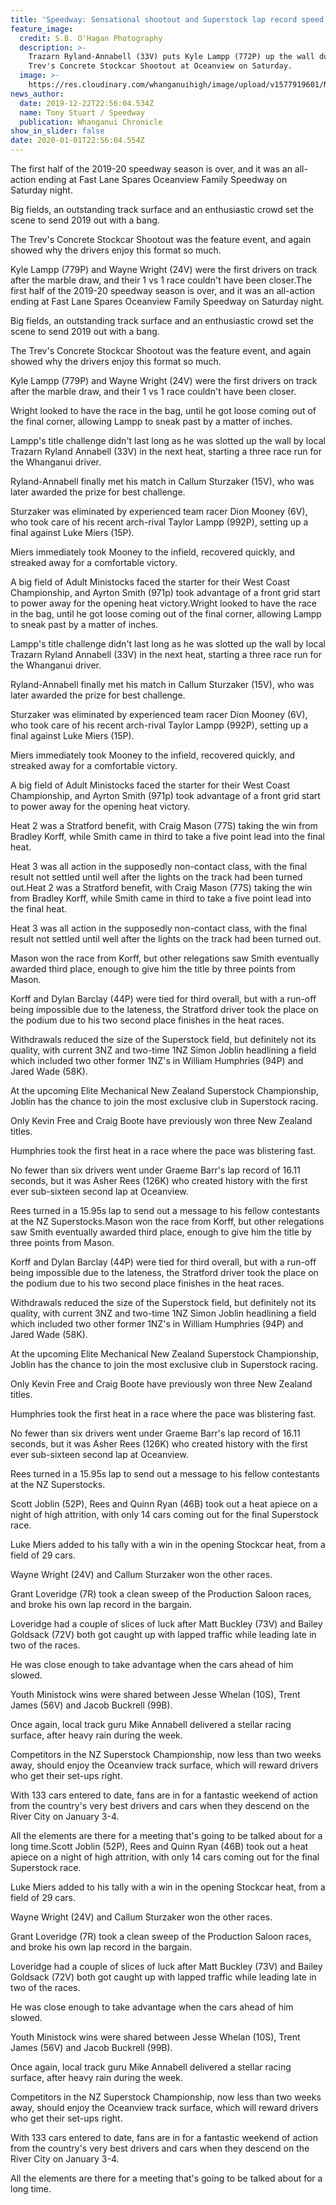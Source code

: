 ```yaml
---
title: 'Speedway: Sensational shootout and Superstock lap record speed at Oceanview '
feature_image:
  credit: S.B. O'Hagan Photography
  description: >-
    Trazarn Ryland-Annabell (33V) puts Kyle Lampp (772P) up the wall during the
    Trev's Concrete Stockcar Shootout at Oceanview on Saturday.
  image: >-
    https://res.cloudinary.com/whanganuihigh/image/upload/v1577919601/News/Trazarn_Ryland_Chron_23.12.19.jpg
news_author:
  date: 2019-12-22T22:56:04.534Z
  name: Tony Stuart / Speedway
  publication: Whanganui Chronicle
show_in_slider: false
date: 2020-01-01T22:56:04.554Z
---
```

The first half of the 2019-20 speedway season is over, and it was an all-action ending at Fast Lane Spares Oceanview Family Speedway on Saturday night.

Big fields, an outstanding track surface and an enthusiastic crowd set the scene to send 2019 out with a bang.

The Trev's Concrete Stockcar Shootout was the feature event, and again showed why the drivers enjoy this format so much.

Kyle Lampp (779P) and Wayne Wright (24V) were the first drivers on track after the marble draw, and their 1 vs 1 race couldn't have been closer.The first half of the 2019-20 speedway season is over, and it was an all-action ending at Fast Lane Spares Oceanview Family Speedway on Saturday night.

Big fields, an outstanding track surface and an enthusiastic crowd set the scene to send 2019 out with a bang.

The Trev's Concrete Stockcar Shootout was the feature event, and again showed why the drivers enjoy this format so much.

Kyle Lampp (779P) and Wayne Wright (24V) were the first drivers on track after the marble draw, and their 1 vs 1 race couldn't have been closer.

Wright looked to have the race in the bag, until he got loose coming out of the final corner, allowing Lampp to sneak past by a matter of inches.

Lampp's title challenge didn't last long as he was slotted up the wall by local Trazarn Ryland Annabell (33V) in the next heat, starting a three race run for the Whanganui driver.

Ryland-Annabell finally met his match in Callum Sturzaker (15V), who was later awarded the prize for best challenge.

Sturzaker was eliminated by experienced team racer Dion Mooney (6V), who took care of his recent arch-rival Taylor Lampp (992P), setting up a final against Luke Miers (15P).

Miers immediately took Mooney to the infield, recovered quickly, and streaked away for a comfortable victory.

A big field of Adult Ministocks faced the starter for their West Coast Championship, and Ayrton Smith (971p) took advantage of a front grid start to power away for the opening heat victory.Wright looked to have the race in the bag, until he got loose coming out of the final corner, allowing Lampp to sneak past by a matter of inches.

Lampp's title challenge didn't last long as he was slotted up the wall by local Trazarn Ryland Annabell (33V) in the next heat, starting a three race run for the Whanganui driver.

Ryland-Annabell finally met his match in Callum Sturzaker (15V), who was later awarded the prize for best challenge.

Sturzaker was eliminated by experienced team racer Dion Mooney (6V), who took care of his recent arch-rival Taylor Lampp (992P), setting up a final against Luke Miers (15P).

Miers immediately took Mooney to the infield, recovered quickly, and streaked away for a comfortable victory.

A big field of Adult Ministocks faced the starter for their West Coast Championship, and Ayrton Smith (971p) took advantage of a front grid start to power away for the opening heat victory.

Heat 2 was a Stratford benefit, with Craig Mason (77S) taking the win from Bradley Korff, while Smith came in third to take a five point lead into the final heat.

Heat 3 was all action in the supposedly non-contact class, with the final result not settled until well after the lights on the track had been turned out.Heat 2 was a Stratford benefit, with Craig Mason (77S) taking the win from Bradley Korff, while Smith came in third to take a five point lead into the final heat.

Heat 3 was all action in the supposedly non-contact class, with the final result not settled until well after the lights on the track had been turned out.

Mason won the race from Korff, but other relegations saw Smith eventually awarded third place, enough to give him the title by three points from Mason.

Korff and Dylan Barclay (44P) were tied for third overall, but with a run-off being impossible due to the lateness, the Stratford driver took the place on the podium due to his two second place finishes in the heat races.

Withdrawals reduced the size of the Superstock field, but definitely not its quality, with current 3NZ and two-time 1NZ Simon Joblin headlining a field which included two other former 1NZ's in William Humphries (94P) and Jared Wade (58K).

At the upcoming Elite Mechanical New Zealand Superstock Championship, Joblin has the chance to join the most exclusive club in Superstock racing.

Only Kevin Free and Craig Boote have previously won three New Zealand titles.

Humphries took the first heat in a race where the pace was blistering fast.

No fewer than six drivers went under Graeme Barr's lap record of 16.11 seconds, but it was Asher Rees (126K) who created history with the first ever sub-sixteen second lap at Oceanview.

Rees turned in a 15.95s lap to send out a message to his fellow contestants at the NZ Superstocks.Mason won the race from Korff, but other relegations saw Smith eventually awarded third place, enough to give him the title by three points from Mason.

Korff and Dylan Barclay (44P) were tied for third overall, but with a run-off being impossible due to the lateness, the Stratford driver took the place on the podium due to his two second place finishes in the heat races.

Withdrawals reduced the size of the Superstock field, but definitely not its quality, with current 3NZ and two-time 1NZ Simon Joblin headlining a field which included two other former 1NZ's in William Humphries (94P) and Jared Wade (58K).

At the upcoming Elite Mechanical New Zealand Superstock Championship, Joblin has the chance to join the most exclusive club in Superstock racing.

Only Kevin Free and Craig Boote have previously won three New Zealand titles.

Humphries took the first heat in a race where the pace was blistering fast.

No fewer than six drivers went under Graeme Barr's lap record of 16.11 seconds, but it was Asher Rees (126K) who created history with the first ever sub-sixteen second lap at Oceanview.

Rees turned in a 15.95s lap to send out a message to his fellow contestants at the NZ Superstocks.

Scott Joblin (52P), Rees and Quinn Ryan (46B) took out a heat apiece on a night of high attrition, with only 14 cars coming out for the final Superstock race.

Luke Miers added to his tally with a win in the opening Stockcar heat, from a field of 29 cars.

Wayne Wright (24V) and Callum Sturzaker won the other races.

Grant Loveridge (7R) took a clean sweep of the Production Saloon races, and broke his own lap record in the bargain.

Loveridge had a couple of slices of luck after Matt Buckley (73V) and Bailey Goldsack (72V) both got caught up with lapped traffic while leading late in two of the races.

He was close enough to take advantage when the cars ahead of him slowed.

Youth Ministock wins were shared between Jesse Whelan (10S), Trent James (56V) and Jacob Buckrell (99B).

Once again, local track guru Mike Annabell delivered a stellar racing surface, after heavy rain during the week.

Competitors in the NZ Superstock Championship, now less than two weeks away, should enjoy the Oceanview track surface, which will reward drivers who get their set-ups right.

With 133 cars entered to date, fans are in for a fantastic weekend of action from the country's very best drivers and cars when they descend on the River City on January 3-4.

All the elements are there for a meeting that's going to be talked about for a long time.Scott Joblin (52P), Rees and Quinn Ryan (46B) took out a heat apiece on a night of high attrition, with only 14 cars coming out for the final Superstock race.

Luke Miers added to his tally with a win in the opening Stockcar heat, from a field of 29 cars.

Wayne Wright (24V) and Callum Sturzaker won the other races.

Grant Loveridge (7R) took a clean sweep of the Production Saloon races, and broke his own lap record in the bargain.

Loveridge had a couple of slices of luck after Matt Buckley (73V) and Bailey Goldsack (72V) both got caught up with lapped traffic while leading late in two of the races.

He was close enough to take advantage when the cars ahead of him slowed.

Youth Ministock wins were shared between Jesse Whelan (10S), Trent James (56V) and Jacob Buckrell (99B).

Once again, local track guru Mike Annabell delivered a stellar racing surface, after heavy rain during the week.

Competitors in the NZ Superstock Championship, now less than two weeks away, should enjoy the Oceanview track surface, which will reward drivers who get their set-ups right.

With 133 cars entered to date, fans are in for a fantastic weekend of action from the country's very best drivers and cars when they descend on the River City on January 3-4.

All the elements are there for a meeting that's going to be talked about for a long time.
